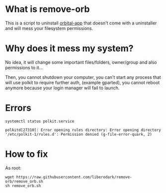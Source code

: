 # What is remove-orb

This is a script to uninstall [orbital-app](https://www.orbital-apps.com/) that doesn't come with a uninstaller
and will mess your filesystem permissions.

# Why does it mess my system?

No idea, it will change some important files/folders,
owner/group and also permissions to it...

Then, you cannot shutdown your computer, you can't start any process that will use polkit to require further auth, (example gparted),
you cannot reboot anymore because your login manager will fail to launch.

# Errors

`systemctl status polkit.service`

`polkitd[27310]: Error opening rules directory: Error opening directory '/etc/polkit-1/rules.d': Permission denied (g-file-error-quark, 2)`

# How to fix

As root:

```
wget https://raw.githubusercontent.com/liberodark/remove-orb/remove_orb.sh
sh remove_orb.sh
```
